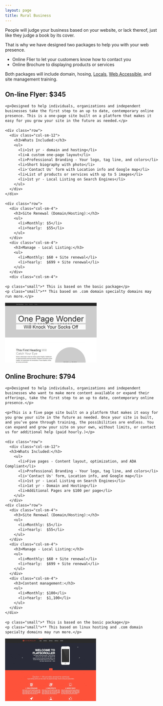 ```yaml
---
layout: page
title: Rural Business
---
```



<p>People will judge your business based on your website, or lack thereof, just like they judge a book by its cover.</p>
<p>That is why we have designed two packages to help you with your web presence.</p>
<ul>
  <li>Online Flier to let your customers know how to contact you</li>
  <li>Online Brochure to displaying products or services</li>
</ul>

<p>Both packages will include domain, hosing, <a href="{{baseurl}}/local_seo" title="Locals">Locals</a>, <a href="https://www.w3.org/TR/WCAG20/" target="blank" title="WCAG2.0">Web Accessible</a>, and site management training.</p>

<div class="row">
  <div class="col-sm-9">
    <h2>On-line Flyer: $345</h2>

    <p>Designed to help individuals, organizations and independent businesses take the first step to an up to date, contemporary online presence. This is a one-page site built on a platform that makes it easy for you grow your site in the future as needed.</p>

    <div class="row">
      <div class="col-sm-12">
        <h3>Whats Included:</h3>
        <ul>
          <li>1st yr - domain and hosting</li>
          <li>A custom one-page layout</li>
          <li>Professional Branding - Your logo, tag line, and colors</li>
          <li>Short biography with photo</li>
          <li>'Contact Us' form with Location info and Google map</li>
          <li>List of products or services with up to 5 images</li>
          <li>1st yr - Local Listing on Search Engines</li>
        </ul>
      </div>
    </div>

    <div class="row">
      <div class="col-sm-4">
        <h3>Site Renewal (Domain/Hosting):</h3>
        <ul>
          <li>Monthly: $5</li>
          <li>Yearly:  $55</li>
        </ul>
      </div>
      <div class="col-sm-4">
        <h3>Manage - Local Listing:</h3>        
        <ul>
          <li>Monthly: $60 + Site renewal</li>
          <li>Yearly:  $699 + Site renewal</li>
        </ul>
      </div>
      <div class="col-sm-4">

    <p class="small">* This is based on the basic package</p>
    <p class="small">** This based on .com domain specialty domains may run more.</p>
  </div>
  <div class="col-sm-3">
      <img src="img/one-page-wonder.jpg" class="img-thumbnail img-responsive">
  </div>
</div>

<div class="row">
  <div class="col-sm-9">
    <h2>Online Brochure: $794</h2>

    <p>Designed to help individuals, organizations and independent businesses who want to make more content available or expand their offerings, take the first step to an up to date, contemporary online presence.</p>

    <p>This is a five page site built on a platform that makes it easy for you grow your site in the future as needed. Once your site is built, and you’ve gone through training, the possibilities are endless. You can expand and grow your site on your own, without limits, or contact us for additional help (paid hourly.)</p>

    <div class="row">
      <div class="col-sm-12">
      <h3>Whats Included:</h3>
        <ul>
          <li>Five pages - Content layout, optimization, and ADA Compliant</li>
          <li>Professional Branding - Your logo, tag line, and colors</li>
          <li>'Contact Us' form, Location info, and Google map</li>
          <li>1st yr - Local Listing on Search Engines</li>
          <li>1at yr - Domain and Hosting</li>
          <li>Additional Pages are $100 per page</li>
        </ul>
      </div>
    <div class="row">
      <div class="col-sm-4">
        <h3>Site Renewal (Domain/Hosting):</h3>
        <ul>
          <li>Monthly: $5</li>
          <li>Yearly:  $55</li>
        </ul>
      </div>
      <div class="col-sm-4">
        <h3>Manage - Local Listing:</h3>        
        <ul>
          <li>Monthly: $60 + Site renewal</li>
          <li>Yearly:  $699 + Site renewal</li>
        </ul>
      </div>
      <div class="col-sm-4">
        <h3>Content management:</h3>
        <ul>
          <li>Monthly: $100</li>
          <li>Yearly:  $1,100</li>
        </ul>
      </div>
    </div>   

    <p class="small">* This is based on the basic package</p>
    <p class="small">** This based on linux hosting and .com domain specialty domains may run more.</p>
  </div>
  <div class="col-sm-3">
    <img src="img/large-131-temp_006.jpg" class="img-thumbnail img-responsive">
  </div>
</div>
